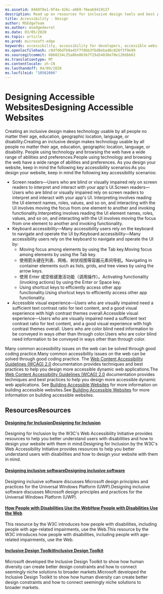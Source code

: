 ```yaml
---
ms.assetid: 8468f8e1-9f4a-426c-a969-76eab9419137
description: Read up on resources for inclusive design tools and best practices.
title: Accessibility - Design
author: MSEdgeTeam
ms.author: msedgedevrel
ms.date: 03/05/2020
ms.topic: article
ms.prod: microsoft-edge
keywords: accessibility, accessibility for developers, accessible websites, edge, web development, ARIA, developer, UIA, UI Automation
ms.openlocfilehash: c9dfd6dfb9a45f7f8bb3f6d8ebad6c826f3f9e99
ms.sourcegitcommit: 6860234c25a8be863b7f29a54838e78e120dbb62
ms.translationtype: MT
ms.contentlocale: zh-CN
ms.lasthandoff: 04/09/2020
ms.locfileid: "10562606"
---
```

# <span data-ttu-id="a702a-104">Designing Accessible Websites</span><span class="sxs-lookup"><span data-stu-id="a702a-104">Designing Accessible Websites</span></span>

<span data-ttu-id="a702a-105">Creating an inclusive design makes technology usable by all people no matter their age, education, geographic location, language, or disability.</span><span class="sxs-lookup"><span data-stu-id="a702a-105">Creating an inclusive design makes technology usable by all people no matter their age, education, geographic location, language, or disability.</span></span> <span data-ttu-id="a702a-106">People using technology and browsing the web have a wide range of abilities and preferences.</span><span class="sxs-lookup"><span data-stu-id="a702a-106">People using technology and browsing the web have a wide range of abilities and preferences.</span></span> <span data-ttu-id="a702a-107">As you design your website, keep in mind the following key accessibility scenarios:</span><span class="sxs-lookup"><span data-stu-id="a702a-107">As you design your website, keep in mind the following key accessibility scenarios:</span></span>

* <span data-ttu-id="a702a-108">Screen readers—Users who are blind or visually impaired rely on screen readers to interpret and interact with your app's UI.</span><span class="sxs-lookup"><span data-stu-id="a702a-108">Screen readers—Users who are blind or visually impaired rely on screen readers to interpret and interact with your app's UI.</span></span> <span data-ttu-id="a702a-109">Interpreting involves reading the UI element names, roles, values, and so on, and interacting with the UI involves moving the focus from one element to another and invoking functionality.</span><span class="sxs-lookup"><span data-stu-id="a702a-109">Interpreting involves reading the UI element names, roles, values, and so on, and interacting with the UI involves moving the focus from one element to another and invoking functionality.</span></span>
* <span data-ttu-id="a702a-110">Keyboard accessibility—Many accessibility users rely on the keyboard to navigate and operate the UI by:</span><span class="sxs-lookup"><span data-stu-id="a702a-110">Keyboard accessibility—Many accessibility users rely on the keyboard to navigate and operate the UI by:</span></span>
  * <span data-ttu-id="a702a-111">Moving focus among elements by using the Tab key.</span><span class="sxs-lookup"><span data-stu-id="a702a-111">Moving focus among elements by using the Tab key.</span></span>
  * <span data-ttu-id="a702a-112">使用箭头键在列表、网格、树状视图等容器元素间导航。</span><span class="sxs-lookup"><span data-stu-id="a702a-112">Navigating in container elements such as lists, grids, and tree views by using the arrow keys.</span></span>
  * <span data-ttu-id="a702a-113">使用 Enter 或空格键激活功能（调用操作）。</span><span class="sxs-lookup"><span data-stu-id="a702a-113">Activating functionality (invoking actions) by using the Enter or Space key.</span></span>
  * <span data-ttu-id="a702a-114">Using shortcut keys to efficiently access other app functionality.</span><span class="sxs-lookup"><span data-stu-id="a702a-114">Using shortcut keys to efficiently access other app functionality.</span></span>
* <span data-ttu-id="a702a-115">Accessible visual experience—Users who are visually impaired need a sufficient text contrast ratio for text content, and a good visual experience with high contrast themes overall.</span><span class="sxs-lookup"><span data-stu-id="a702a-115">Accessible visual experience—Users who are visually impaired need a sufficient text contrast ratio for text content, and a good visual experience with high contrast themes overall.</span></span> <span data-ttu-id="a702a-116">Users who are color blind need information to be conveyed in ways other than through color.</span><span class="sxs-lookup"><span data-stu-id="a702a-116">Users who are color blind need information to be conveyed in ways other than through color.</span></span>

<span data-ttu-id="a702a-117">Many common accessibility issues on the web can be solved through good coding practice.</span><span class="sxs-lookup"><span data-stu-id="a702a-117">Many common accessibility issues on the web can be solved through good coding practice.</span></span>  <span data-ttu-id="a702a-118">The [Web Content Accessibility Guidelines (WCAG) 2.0](https://www.w3.org/TR/WCAG20/) documentation provides techniques and best practices to help you design more accessible dynamic web applications.</span><span class="sxs-lookup"><span data-stu-id="a702a-118">The [Web Content Accessibility Guidelines (WCAG) 2.0](https://www.w3.org/TR/WCAG20/) documentation provides techniques and best practices to help you design more accessible dynamic web applications.</span></span> <span data-ttu-id="a702a-119">See [Building Accessible Websites](./build.md) for more information on building accessible websites.</span><span class="sxs-lookup"><span data-stu-id="a702a-119">See [Building Accessible Websites](./build.md) for more information on building accessible websites.</span></span>

## <span data-ttu-id="a702a-120">Resources</span><span class="sxs-lookup"><span data-stu-id="a702a-120">Resources</span></span>

#### [<span data-ttu-id="a702a-121">Designing for Inclusion</span><span class="sxs-lookup"><span data-stu-id="a702a-121">Designing for Inclusion</span></span>](https://w3.org/WAI/users/Overview.html)
<span data-ttu-id="a702a-122">Designing for Inclusion by the W3C's Web Accessibility Initiative provides resources to help you better understand users with disabilities and how to design your website with them in mind.</span><span class="sxs-lookup"><span data-stu-id="a702a-122">Designing for Inclusion by the W3C's Web Accessibility Initiative provides resources to help you better understand users with disabilities and how to design your website with them in mind.</span></span>

#### [<span data-ttu-id="a702a-123">Designing inclusive software</span><span class="sxs-lookup"><span data-stu-id="a702a-123">Designing inclusive software</span></span>](https://msdn.microsoft.com/windows/uwp/accessibility/designing-inclusive-software)
<span data-ttu-id="a702a-124">Designing inclusive software discusses Microsoft design principles and practices for the Universal Windows Platform (UWP).</span><span class="sxs-lookup"><span data-stu-id="a702a-124">Designing inclusive software discusses Microsoft design principles and practices for the Universal Windows Platform (UWP).</span></span>

#### [<span data-ttu-id="a702a-125">How People with Disabilities Use the Web</span><span class="sxs-lookup"><span data-stu-id="a702a-125">How People with Disabilities Use the Web</span></span>](https://www.w3.org/WAI/intro/people-use-web/Overview.html)
<span data-ttu-id="a702a-126">This resource by the W3C introduces how people with disabilities, including people with age-related impairments, use the Web.</span><span class="sxs-lookup"><span data-stu-id="a702a-126">This resource by the W3C introduces how people with disabilities, including people with age-related impairments, use the Web.</span></span>

#### [<span data-ttu-id="a702a-127">Inclusive Design Toolkit</span><span class="sxs-lookup"><span data-stu-id="a702a-127">Inclusive Design Toolkit</span></span>](https://www.microsoft.com/design/practice#howwemake-section)
<span data-ttu-id="a702a-128">Microsoft developed the Inclusive Design Toolkit to show how human diversity can create better design constraints and how to connect seemingly niche solutions to broader markets.</span><span class="sxs-lookup"><span data-stu-id="a702a-128">Microsoft developed the Inclusive Design Toolkit to show how human diversity can create better design constraints and how to connect seemingly niche solutions to broader markets.</span></span>
